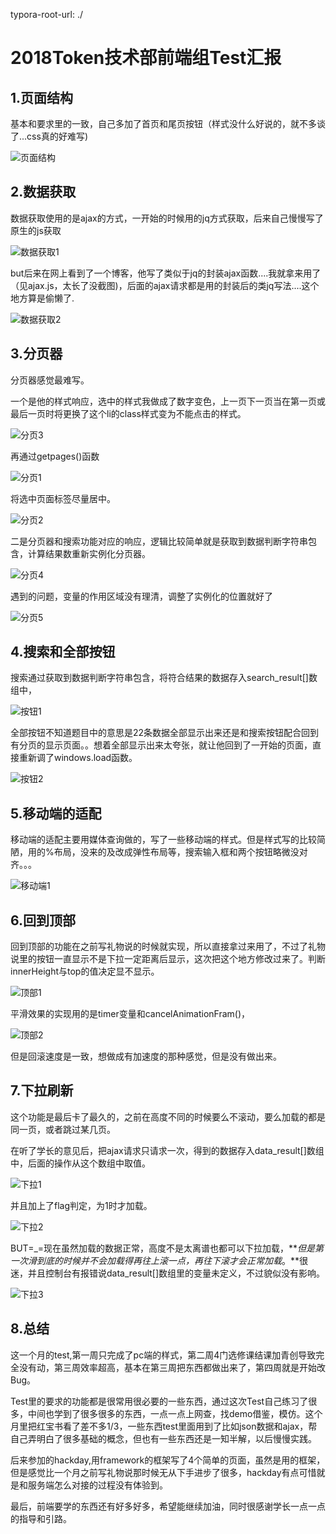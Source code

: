 typora-root-url: ./

# 2018Token技术部前端组Test汇报

## 1.页面结构

基本和要求里的一致，自己多加了首页和尾页按钮（样式没什么好说的，就不多谈了...css真的好难写)

![页面结构](/页面结构.png)

## 2.数据获取

数据获取使用的是ajax的方式，一开始的时候用的jq方式获取，后来自己慢慢写了原生的js获取

![数据获取1](/数据获取1.png)

but后来在网上看到了一个博客，他写了类似于jq的封装ajax函数....我就拿来用了（见ajax.js，太长了没截图)，后面的ajax请求都是用的封装后的类jq写法....这个地方算是偷懒了.

![数据获取2](/数据获取2.png)

## 3.分页器

分页器感觉最难写。

一个是他的样式响应，选中的样式我做成了数字变色，上一页下一页当在第一页或最后一页时将更换了这个li的class样式变为不能点击的样式。

![分页3](/分页3.jpg)

再通过getpages()函数

![分页1](/分页1.jpg)

将选中页面标签尽量居中。

![分页2](/分页2.png)

二是分页器和搜索功能对应的响应，逻辑比较简单就是获取到数据判断字符串包含，计算结果数重新实例化分页器。

![分页4](/分页4.jpg)

遇到的问题，变量的作用区域没有理清，调整了实例化的位置就好了

![分页5](/分页5.png)

## 4.搜索和全部按钮

搜索通过获取到数据判断字符串包含，将符合结果的数据存入search_result[]数组中，

![按钮1](/按钮1.png)

全部按钮不知道题目中的意思是22条数据全部显示出来还是和搜索按钮配合回到有分页的显示页面。。想着全部显示出来太夸张，就让他回到了一开始的页面，直接重新调了windows.load函数。

![按钮2](/按钮2.png)

## 5.移动端的适配

移动端的适配主要用媒体查询做的，写了一些移动端的样式。但是样式写的比较简陋，用的%布局，没来的及改成弹性布局等，搜索输入框和两个按钮略微没对齐。。。

![移动端1](/移动端1.png)

## 6.回到顶部

回到顶部的功能在之前写礼物说的时候就实现，所以直接拿过来用了，不过了礼物说里的按钮一直显示不是下拉一定距离后显示，这次把这个地方修改过来了。判断innerHeight与top的值决定显不显示。

![顶部1](/顶部1.png)

平滑效果的实现用的是timer变量和cancelAnimationFram()，

![顶部2](/顶部2.png)

但是回滚速度是一致，想做成有加速度的那种感觉，但是没有做出来。

## 7.下拉刷新

这个功能是最后卡了最久的，之前在高度不同的时候要么不滚动，要么加载的都是同一页，或者跳过某几页。

在听了学长的意见后，把ajax请求只请求一次，得到的数据存入data_result[]数组中，后面的操作从这个数组中取值。

![下拉1](C:\Users\10239\Desktop\movie\下拉1.png)

并且加上了flag判定，为1时才加载。

![下拉2](C:\Users\10239\Desktop\movie\下拉2.png)

BUT=_=现在虽然加载的数据正常，高度不是太离谱也都可以下拉加载，***但是第一次滑到底的时候并不会加载得再往上滚一点，再往下滚才会正常加载*。**很迷，并且控制台有报错说data_result[]数组里的变量未定义，不过貌似没有影响。

![下拉3](C:\Users\10239\Desktop\movie\下拉3.png)

## 8.总结

这一个月的test,第一周只完成了pc端的样式，第二周4门选修课结课加青创导致完全没有动，第三周效率超高，基本在第三周把东西都做出来了，第四周就是开始改Bug。

Test里的要求的功能都是很常用很必要的一些东西，通过这次Test自己练习了很多，中间也学到了很多很多的东西，一点一点上网查，找demo借鉴，模仿。这个月里把红宝书看了差不多1/3，一些东西test里面用到了比如json数据和ajax，帮自己弄明白了很多基础的概念，但也有一些东西还是一知半解，以后慢慢实践。

后来参加的hackday,用framework的框架写了4个简单的页面，虽然是用的框架，但是感觉比一个月之前写礼物说那时候无从下手进步了很多，hackday有点可惜就是和服务端怎么对接的过程没有体验到。

最后，前端要学的东西还有好多好多，希望能继续加油，同时很感谢学长一点一点的指导和引路。